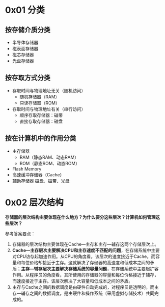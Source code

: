 # 0x01 分类
## 按存储介质分类

- 半导体存储器
- 磁表面存储器
- 磁芯存储器
- 光盘存储器
## 按存取方式分类

- 存取时间与物理地址无关（随机访问）
	- 随机存储器（RAM）
	- 只读存储器（ROM）
- 存取时间与物理地址有关（串行访问）
	- 顺序存取存储器：磁带
	- 直接存取存储器：磁盘
## 按在计算机中的作用分类

- 主存储器
	- RAM（静态RAM、动态RAM）
	- ROM（静态ROM、动态ROM）
- Flash Memory
- 高速缓冲存储器（Cache）
- 辅助存储器 磁盘、磁带、光盘
# 0x02 层次结构

**存储器的层次结构主要体现在什么地方？为什么要分这些层次？计算机如何管理这些层次？**

参考答案要点：
1. 存储器的层次结构主要体现在Cache—主存和主存—辅存这两个存储层次上。 
2. **Cache—主存层次主要解决CPU和主存速度不匹配的问题**，在存储系统中主要对CPU访存起加速作用。从CPU的角度看，该层次的速度接近于Cache，而容量和每位价格却接近于主存。这就解决了存储器的高速度和低成本之间的矛盾；**主存—辅存层次主要解决存储系统的容量问题**，在存储系统中主要起扩容作用。从程序员的角度看，其所使用的存储器的容量和每位价格接近于辅存，而速度接近于主存。该层次解决了大容量和低成本之间的矛盾。
3. 主存与Cache之间的数据调度是由硬件自动完成的，对程序员是透明的。而主存—辅存之间的数据调度，是由硬件和操作系统（采用虚拟存储技术）共同完成的。
